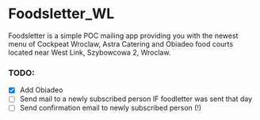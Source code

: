 # Foodsletter_WL
Foodsletter is a simple POC mailing app providing you with the newest menu of Cockpeat Wroclaw, Astra Catering and Obiadeo food courts located near West Link, Szybowcowa 2, Wroclaw.

### TODO:
- [x] Add Obiadeo
- [ ] Send mail to a newly subscribed person IF foodletter was sent that day
- [ ] Send confirmation email to newly subscribed person (!)
